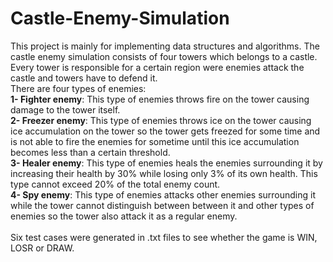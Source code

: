 # Castle-Enemy-Simulation

This project is mainly for implementing data structures and algorithms. The castle enemy simulation consists of four towers which belongs to a castle. Every tower is responsible for a certain region were enemies attack the castle and towers have to defend it. <br />
There are four types of enemies:<br />
**1- Fighter enemy**: This type of enemies throws fire on the tower causing damage to the tower itself. <br />
**2- Freezer enemy**: This type of enemies throws ice on the tower causing ice accumulation on the tower so the tower gets freezed for some time and is not able to fire the enemies for sometime until this ice accumulation becomes less than a certain threshold. <br />
**3- Healer enemy**: This type of enemies heals the enemies surrounding it by increasing their health by 30% while losing only 3% of its own health. This type cannot exceed 20% of the total enemy count. <br />
**4- Spy enemy**: This type of enemies attacks other enemies surrounding it while the tower cannot distinguish between between it and other types of enemies so the tower also attack it as a regular enemy.<br />
<br />
Six test cases were generated in .txt files to see whether the game is WIN, LOSR or DRAW. <br />

